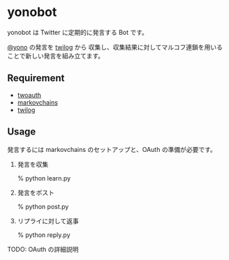 # yonobot

yonobot は Twitter に定期的に発言する Bot です。

[@yono](http://twitter.com/yono/) の発言を [twilog](http://twilog.org/) から
収集し、収集結果に対してマルコフ連鎖を用いることで新しい発言を組み立てます。

## Requirement

- [twoauth](http://www.techno-st.net/wiki/Python-twoauth)
- [markovchains](http://github.com/yono/python-markovchains)
- [twilog](http://github.com/yono/py-twilog)

## Usage

発言するには markovchains のセットアップと、OAuth の準備が必要です。

1. 発言を収集

    % python learn.py

2. 発言をポスト

    % python post.py

3. リプライに対して返事

    % python reply.py

TODO: OAuth の詳細説明
